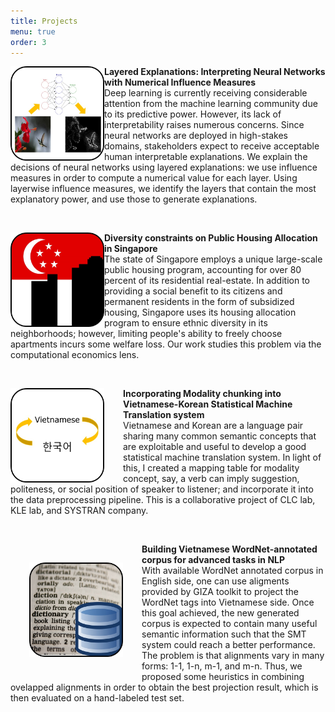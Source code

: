 ```yaml
---
title: Projects
menu: true
order: 3
---
```


<p>
<img style="float:left; right: 30px; width: 150px;" src="\assets\img\projects\project-algotransparency.jpg" alt="Project Algorithmic Transparency">
<strong>Layered Explanations: Interpreting Neural Networks with Numerical Influence Measures</strong><br>
Deep learning is currently receiving considerable attention from the
machine learning community due to its predictive power. However,
its lack of interpretability raises numerous concerns. Since neural
networks are deployed in high-stakes domains, stakeholders expect
to receive acceptable human interpretable explanations. We explain
the decisions of neural networks using layered explanations: we use
influence measures in order to compute a numerical value for each
layer. Using layerwise influence measures, we identify the layers
that contain the most explanatory power, and use those to generate
explanations.
</p>
<br>
<p>
<img style="float:left; right: 30px; width: 150px;" src="\assets\img\projects\project-hdb.jpg" alt="Project HDB">
<strong>Diversity constraints on Public Housing Allocation in Singapore </strong><br>
The state of Singapore employs a unique large-scale public housing program, accounting for over 80 percent of its residential real-estate. In addition to providing a social benefit to its citizens and permanent residents in the form of subsidized housing, Singapore uses its housing allocation program to ensure ethnic diversity in its neighborhoods; however, limiting people's ability to freely choose apartments incurs some welfare loss. Our work studies this problem via the computational economics lens. </p>
<br>
<p>
<img style="float:left; margin-right: 30px; width: 150px;" src="\assets\img\projects\project-smt.jpg" alt="Project Vietnamese-Korean SMT">
<strong>Incorporating Modality chunking into Vietnamese-Korean Statistical Machine Translation system</strong><br>
Vietnamese and Korean are a language pair sharing many common semantic concepts that are exploitable and useful to develop a good statistical machine translation system. In light of this, I created a mapping table for modality concept, say, a verb can imply suggestion, politeness, or social position of speaker to listener; and incorporate it into the data preprocessing pipeline. This is a collaborative project of CLC lab, KLE lab, and SYSTRAN company.
</p>
<br>
<p>
<img style="float:left; margin: 30px; width: 150px;" src="\assets\img\projects\project-wordnet.jpg" alt="Project Wordnet">
<strong>Building Vietnamese WordNet-annotated corpus for advanced tasks in NLP</strong><br>
With available WordNet annotated corpus in English side, one can use aligments provided by GIZA toolkit to project the WordNet tags into Vietnamese side. Once this goal achieved, the new generated corpus is expected to contain many useful semantic information such that the SMT system could reach a better performance. The problem is that alignments vary in many forms: 1-1, 1-n, m-1, and m-n. Thus, we proposed some heuristics in combining ovelapped alignments in order to obtain the best projection result, which is then evaluated on a hand-labeled test set.
</p>

